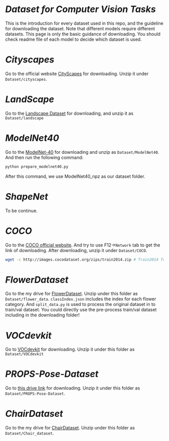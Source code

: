 # _Dataset for Computer Vision Tasks_ #

This is the introduction for every dataset used in this repo, and the guideline for downloading the dataset. Note that different models require different datasets. This page is only the basic guidance of downloading. You should check readme file of each model to decide which dataset is used.



# _Cityscapes_ #
Go to the official website [CityScapes](https://www.cityscapes-dataset.com/downloads/) for downloading. Unzip it under `Dataset/cityscapes`.


# _LandScape_ #
Go to the [Landscape Dataset](https://www.kaggle.com/datasets/arnaud58/landscape-pictures) for downloading, and unzip it as `Dataset/landscape`


# _ModelNet40_ #
Go to the [ModelNet-40](https://www.kaggle.com/datasets/balraj98/modelnet40-princeton-3d-object-dataset) for downloading and unzip as `Dataset/ModelNet40`. And then run the following command:

```bash
python prepare_modelnet40.py
```

After this command, we use ModelNet40_npz as our dataset folder.


# _ShapeNet_ #
To be continue.


# _COCO_ #
Go to the [COCO official website](https://cocodataset.org/#download).  And try to use F12->`Network` tab to get the link of downloading. After downloading, unzip it under `Dataset/COCO`.
```bash
wget -c http://images.cocodataset.org/zips/train2014.zip # Train2014 for example
```

# _FlowerDataset_ #
Go to the my drive for [FlowerDataset](https://drive.google.com/file/d/1PVqNgHBQUudlIJdOcxSbq9FPTMnenDYg/view?usp=sharing). Unzip under this folder as `Dataset/flower_data`. `classIndex.json` includes the index for each flower category. And `split_data.py` is used to process the original dataset in to train/val dataset. You could directly use the pre-process train/val dataset including in the downloading folder!


# _VOCdevkit_ #
Go to [VOCdevkit](https://www.kaggle.com/datasets/wangyuhang3303/vocdevkit) for downloading. Unzip it under this folder as `Dataset/VOCdevkit`


# _PROPS-Pose-Dataset_ #
Go to [this drive link](https://drive.google.com/file/d/15rhwXhzHGKtBcxJAYMWJG7gN7BLLhyAq/view) for downloading. Unzip it under this folder as `Dataset/PROPS-Pose-Dataset`.


# _ChairDataset_ #
Go to the my drive for [ChairDataset](https://drive.google.com/file/d/12O18QBLeaeKfmXeTTNSJbNBDuCeoFoJk/view?usp=sharing). Unzip under this folder as `Dataset/Chair_dataset`.